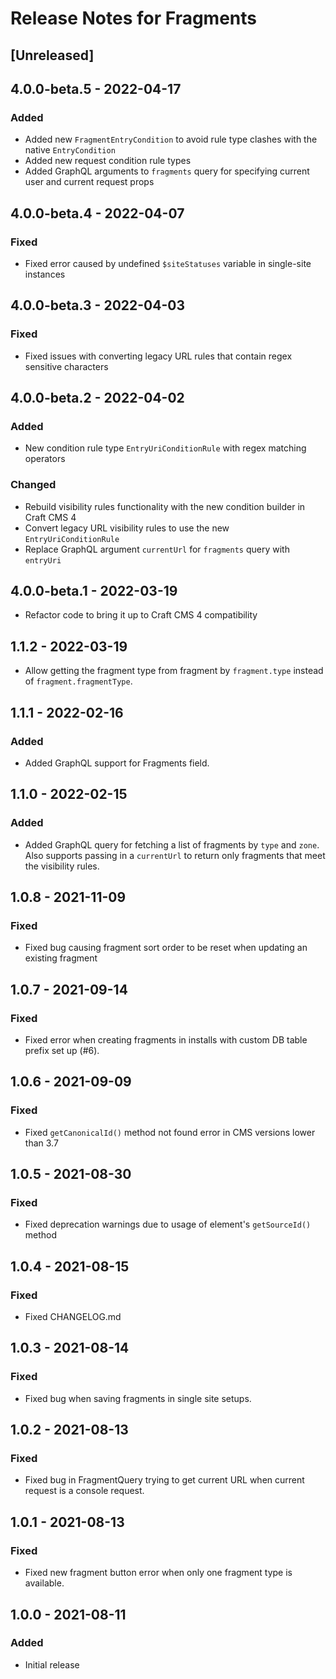 # Release Notes for Fragments

## [Unreleased]

## 4.0.0-beta.5 - 2022-04-17
### Added
- Added new `FragmentEntryCondition` to avoid rule type clashes with the native `EntryCondition`
- Added new request condition rule types
- Added GraphQL arguments to `fragments` query for specifying current user and current request props

## 4.0.0-beta.4 - 2022-04-07
### Fixed
- Fixed error caused by undefined `$siteStatuses` variable in single-site instances

## 4.0.0-beta.3 - 2022-04-03
### Fixed
- Fixed issues with converting legacy URL rules that contain regex sensitive characters

## 4.0.0-beta.2 - 2022-04-02
### Added
- New condition rule type `EntryUriConditionRule` with regex matching operators

### Changed
- Rebuild visibility rules functionality with the new condition builder in Craft CMS 4
- Convert legacy URL visibility rules to use the new `EntryUriConditionRule`
- Replace GraphQL argument `currentUrl` for `fragments` query with `entryUri`

## 4.0.0-beta.1 - 2022-03-19
- Refactor code to bring it up to Craft CMS 4 compatibility

## 1.1.2 - 2022-03-19
- Allow getting the fragment type from fragment by `fragment.type` instead of `fragment.fragmentType`.

## 1.1.1 - 2022-02-16
### Added
- Added GraphQL support for Fragments field.

## 1.1.0 - 2022-02-15
### Added
- Added GraphQL query for fetching a list of fragments by `type` and `zone`. Also supports passing in a `currentUrl` to return only fragments that meet the visibility rules.

## 1.0.8 - 2021-11-09
### Fixed
- Fixed bug causing fragment sort order to be reset when updating an existing fragment

## 1.0.7 - 2021-09-14
### Fixed
- Fixed error when creating fragments in installs with custom DB table prefix set up (#6).

## 1.0.6 - 2021-09-09
### Fixed
- Fixed `getCanonicalId()` method not found error in CMS versions lower than 3.7

## 1.0.5 - 2021-08-30
### Fixed
- Fixed deprecation warnings due to usage of element's `getSourceId()` method

## 1.0.4 - 2021-08-15
### Fixed
- Fixed CHANGELOG.md

## 1.0.3 - 2021-08-14
### Fixed
- Fixed bug when saving fragments in single site setups. 

## 1.0.2 - 2021-08-13
### Fixed
- Fixed bug in FragmentQuery trying to get current URL when current request is a console request.

## 1.0.1 - 2021-08-13
### Fixed
- Fixed new fragment button error when only one fragment type is available.

## 1.0.0 - 2021-08-11
### Added
- Initial release
